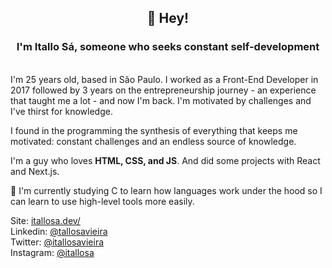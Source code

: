 <h2 align="center">👋 Hey!</h2>
<h3 align="center">I'm Itallo Sá, someone who seeks constant self-development</h3>
<br>
I'm 25 years old, based in São Paulo. I worked as a Front-End Developer in 2017 followed by 3 years on the entrepreneurship journey - an experience that taught me a lot - and now I'm back. I'm motivated by challenges and I've thirst for knowledge.

I found in the programming the synthesis of everything that keeps me motivated: constant challenges and an endless source of knowledge.

I'm a guy who loves **HTML, CSS, and JS**. And did some projects with React and Next.js.

🌱 I'm currently studying C to learn how languages work under the hood so I can learn to use high-level tools more easily.

Site:
<a href="https://itallosa.dev" target="_blank">itallosa.dev/</a><br>
Linkedin:
<a href="https://www.linkedin.com/in/itallosavieira" target="_blank">@tallosavieira</a><br>
Twitter:
<a href="https://twitter.com/itallosavieira" target="_blank">@itallosavieira</a><br>
Instagram:
<a href="https://instagram.com/itallosa" target="_blank">@itallosa</a>
